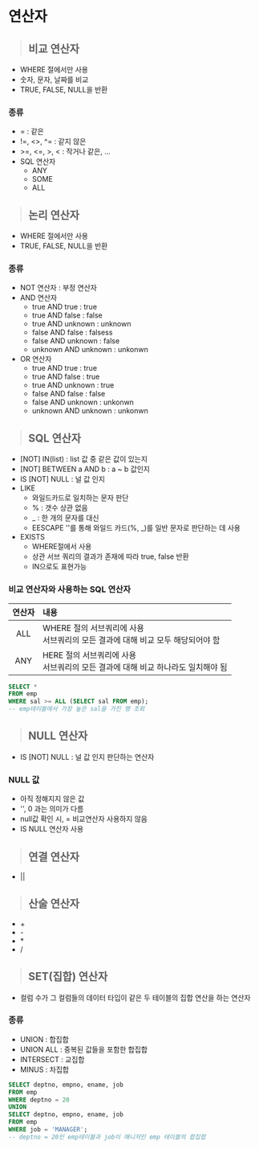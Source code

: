 
# 연산자
> ## 비교 연산자  
* WHERE 절에서만 사용
* 숫자, 문자, 날짜를 비교
* TRUE, FALSE, NULL을 반환
### 종류
  * = : 같은
  * !=, <>, ^= : 같지 않은
  * \>=, <=, >, < : 작거나 같은, ...
  * SQL 연산자
    * ANY
    * SOME
    * ALL

> ## 논리 연산자
* WHERE 절에서만 사용
* TRUE, FALSE, NULL을 반환 
### 종류
  * NOT 연산자 : 부정 연산자
  * AND 연산자
    * true AND true : true
    * true AND false : false
    * true AND unknown : unknown
    * false AND false : falsess
    * false AND unknown : false
    * unknown AND unknown : unkonwn  
  * OR 연산자
    * true AND true : true
    * true AND false : true
    * true AND unknown : true
    * false AND false : false
    * false AND unknown : unkonwn
    * unknown AND unknown : unkonwn
> ## SQL 연산자
  * [NOT] IN(list) : list 값 중 같은 값이 있는지
  * [NOT] BETWEEN a AND b : a ~ b 값인지
  * IS [NOT] NULL : 널 값 인지
  * LIKE
    * 와일드카드로 일치하는 문자 판단
    * % : 갯수 상관 없음
    * _ : 한 개의 문자를 대신
    * EESCAPE '\'를 통해 와일드 카드(%, _)를 일반 문자로 판단하는 데 사용 
  * EXISTS 
    * WHERE절에서 사용
    * 상관 서브 쿼리의 결과가 존재에 따라 true, false 반환
    * IN으로도 표현가능

### 비교 연산자와 사용하는 SQL 연산자

|연산자|내용|
|:---:|:---|
|ALL|WHERE 절의 서브쿼리에 사용<br> 서브쿼리의 모든 결과에 대해 비교 모두 해당되어야 함|
|ANY|HERE 절의 서브쿼리에 사용<br> 서브쿼리의 모든 결과에 대해 비교 하나라도 일치해야 됨|

```sql
SELECT * 
FROM emp
WHERE sal >= ALL (SELECT sal FROM emp);
-- emp테이블에서 가장 높은 sal을 가진 행 조회
```

> ## NULL 연산자
  * IS [NOT] NULL : 널 값 인지 판단하는 연산자
### NULL 값
* 아직 정해지지 않은 값
* '', 0 과는 의미가 다름
* null값 확인 시, = 비교연산자 사용하지 않음
* IS NULL 연산자 사용

> ## 연결 연산자
  * ||

> ## 산술 연산자
  * \+
  * \-
  * \*
  * \/

> ## SET(집합) 연산자
  * 컬럼 수가 그 컬럼들의 데이터 타입이 같은 두 테이블의 집합 연산을 하는 연산자

### 종류
 * UNION : 합집합
 * UNION ALL : 중복된 값들을 포함한 합집합
 * INTERSECT : 교집합
 * MINUS : 차집합
```sql
SELECT deptno, empno, ename, job
FROM emp
WHERE deptno = 20
UNION
SELECT deptno, empno, ename, job
FROM emp
WHERE job = 'MANAGER';
-- deptno = 20인 emp테이블과 job이 매니저인 emp 테이블의 합집합
```

